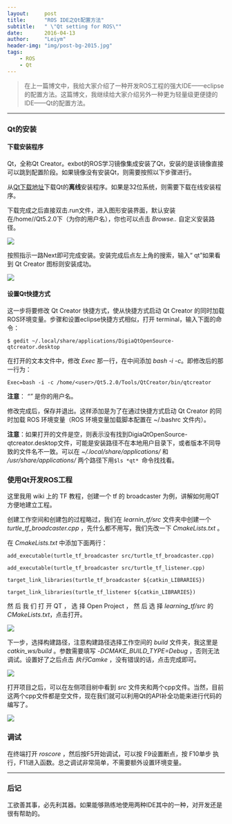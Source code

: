 ```yaml
---
layout:     post
title:      "ROS IDE之Qt配置方法"
subtitle:   " \"Qt setting for ROS\""
date:       2016-04-13
author:     "Leiym"
header-img: "img/post-bg-2015.jpg"
tags:
    - ROS
    - Qt
---
```


> 在上一篇博文中，我给大家介绍了一种开发ROS工程的强大IDE——eclipse的配置方法。这篇博文，我继续给大家介绍另外一种更为轻量级更便捷的IDE——Qt的配置方法。

---

### Qt的安装

#### 下载安装程序

Qt，全称Qt Creator。exbot的ROS学习镜像集成安装了Qt，安装的是该镜像直接可以跳到配置阶段。如果镜像没有安装Qt，则需要按照以下步骤进行。

从[Qt下载地址](http://www.qt.io/download-open-source/#section-3)下载Qt的**离线**安装程序。如果是32位系统，则需要下载在线安装程序。

下载完成之后直接双击.run文件，进入图形安装界面，默认安装在/home/<user>/Qt5.2.0下（<user>为你的用户名），你也可以点击  *Browse..*  自定义安装路径。

<img src="http://leiym.com/img/in-post/post-ros/Qt-install.jpg"/>

按照指示一路Next即可完成安装。安装完成后点左上角的搜索，输入“ qt”如果看到 Qt Creator 图标则安装成功。

<img src="http://leiym.com/img/in-post/post-ros/Qt.jpg"/>

#### 设置Qt快捷方式

这一步将要修改 Qt Creator 快捷方式，使从快捷方式启动 Qt Creator 的同时加载ROS环境变量。步骤和设置eclipse快捷方式相似，打开 terminal，输入下面的命令：

`$ gedit ~/.local/share/applications/DigiaQtOpenSource-qtcreator.desktop`

在打开的文本文件中，修改 *Exec* 那一行，在中间添加 *bash -i -c*。即修改后的那一行为：

`Exec=bash -i -c
/home/<user>/Qt5.2.0/Tools/QtCreator/bin/qtcreator`

**注意**： *“<user>”* 是你的用户名。

修改完成后，保存并退出。这样添加是为了在通过快捷方式启动 Qt Creator 的同时加载 ROS 环境变量（ROS 环境变量加载脚本配置在 ~/.bashrc 文件内）。

**注意**：如果打开的文件是空，则表示没有找到DigiaQtOpenSource-qtcreator.desktop文件，可能是安装路径不在本地用户目录下，或者版本不同导致的文件名不一致。可以在 *~/.local/share/applications/* 和 */usr/share/applications/* 两个路径下用`$ls *qt* `命令找找看。

### 使用Qt开发ROS工程

这里我用 wiki 上的 TF 教程，创建一个 tf 的 broadcaster 为例，讲解如何用QT方便地建立工程。

创建工作空间和创建包的过程略过，我们在 *learnin_tf/src* 文件夹中创建一个 *turtle_tf_broadcaster.cpp* ，先什么都不用写，我们先改一下 *CmakeLists.txt* 。

在 *CmakeLists.txt* 中添加下面两行：

`add_executable(turtle_tf_broadcaster src/turtle_tf_broadcaster.cpp)`

`add_executable(turtle_tf_broadcaster src/turtle_tf_listener.cpp)`

`target_link_libraries(turtle_tf_broadcaster ${catkin_LIBRARIES})`

`target_link_libraries(turtle_tf_listener ${catkin_LIBRARIES})`

然 后 我 们 打 开 QT ， 选 择 Open Project ， 然 后 选 择 *learning_tf/src* 的 *CMakeLists.txt*，点击打开。

<img src="http://leiym.com/img/in-post/post-ros/Qt-project.jpg"/>

下一步，选择构建路径，注意构建路径选择工作空间的 *build* 文件夹，我这里是 *catkin_ws/build* 。参数需要填写 *-DCMAKE_BUILD_TYPE=Debug* ，否则无法调试。设置好了之后点击 *执行Camke* ，没有错误的话，点击完成即可。

<img src="http://leiym.com/img/in-post/post-ros/Qt-cmake.jpg"/>

打开项目之后，可以在左侧项目树中看到 *src* 文件夹和两个cpp文件。当然，目前这两个cpp文件都是空文件，现在我们就可以利用Qt的API补全功能来进行代码的编写了。

<img src="http://leiym.com/img/in-post/post-ros/Qt-pj.jpg"/>

### 调试

在终端打开 *roscore* ，然后按F5开始调试，可以按 F9设置断点，按 F10单步
执行，F11进入函数。总之调试非常简单，不需要额外设置环境变量。

---

### 后记

工欲善其事，必先利其器。如果能够熟练地使用两种IDE其中的一种，对开发还是很有帮助的。
